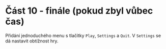 # Část 10 - finále (pokud zbyl vůbec čas)

Přidání jednoduchého menu s tlačítky `Play`, `Settings` a `Quit`.
V `Settings` se dá nastavit obtížnost hry.